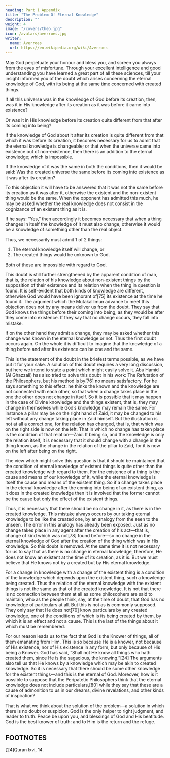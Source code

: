 ```yaml
---
heading: Part 1 Appendix
title: "The Problem Of Eternal Knowledge"
description: ""
weight: 4
image: "/covers/theo.jpg"
icon: /avatars/averroes.jpg
writer:
  name: Averroes
  url: https://en.wikipedia.org/wiki/Averroes
---
```


<!-- ON THE PROBLEM OF ETERNAL KNOWLEDGE, WHICH AVERROES HAS MENTIONED IN HIS DECISIVE DISCOURSE. -->

May God perpetuate your honour and bless you, and screen you always from the eyes of misfortune. Through your excellent intelligence and good understanding you have learned a great part of all these sciences, till your insight informed you of the doubt which arises concerning the eternal knowledge of God, with its being at the same time concerned with created things. 

<!-- Thus, in the interests of truth, it is now incumbent upon us to remove the doubt from your mind, after we have stated it clearly. For one who does not know the problem adequately cannot very well solve the doubt. -->


If all this universe was in the knowledge of God before its creation, then, was it in His knowledge after its creation as it was before it came into existence? 

Or was it in His knowledge before its creation quite different from that after its coming into being? 

If the knowledge of God about it after its creation is quite different from that which it was before its creation, it becomes necessary for us to admit that the eternal knowledge is changeable; or that when the universe came into existence out of non-existence, then there is an addition to the eternal knowledge; which is impossible. 

If the knowledge of it was the same in both the conditions, then it would be said: Was the created universe the same before its coming into existence as it was after its creation? 

To this objection it will have to be answered that it was not the same before its creation as it was after it, otherwise the existent and the non-existent thing would be the same. When the opponent has admitted this much, he may be asked whether the real knowledge does not consist in the cognizance of an existent thing as it is. 

If he says: “Yes,” then accordingly it becomes necessary that when a thing changes in itself the knowledge of it must also change, otherwise it would be a knowledge of something other than the real object. 

Thus, we necessarily must admit 1 of 2 things:

1. The eternal knowledge itself will change, or 
2. The created things would be unknown to God. 

Both of these are impossible with regard to God. 

This doubt is still further strengthened by the apparent condition of man, that is, the relation of his knowledge about non-existent things by the supposition of their existence and its relation when the thing in question is found. It is self-evident that both kinds of knowledge are different, otherwise God would have been ignorant of[75] its existence at the time he found it. The argument which the Mutakallimun advance to meet this objection does not by any means deliver us from the doubt. They say that God knows the things before their coming into being, as they would be after they come into existence. If they say that no change occurs, they fall into mistake. 

If on the other hand they admit a change, they may be asked whether this change was known in the eternal knowledge or not. Thus the first doubt occurs again. On the whole it is difficult to imagine that the knowledge of a thing before and after its existence can be one and the same.

This is the statement of the doubt in the briefest terms possible, as we have put it for your sake. A solution of this doubt requires a very long discussion, but here we intend to state a point which might easily solve it. Abu Hamid (Al Ghazzali) has also tried to solve this doubt in his work: The Refutation of the Philosophers, but his method is by[76] no means satisfactory. For he says something to this effect: he thinks the known and the knowledge are not connected with each other, so that when a change takes place in the one the other does not change in itself. So it is possible that it may happen in the case of Divine knowledge and the things existent, that is, they may change in themselves while God’s knowledge may remain the same. For instance a pillar may be on the right hand of Zaid, it may be changed to his left without any change taking place in Zaid himself. But the illustration is not at all a correct one, for the relation has changed, that is, that which was on the right side is now on the left. That in which no change has taken place is the condition of that relation—Zaid. It being so, and the knowledge is only the relation itself, it is necessary that it should change with a change in the thing known, as the change in the relation of the pillar to Zaid, for it is now on the left after being on the right.

The view which might solve this question is that it should be maintained that the condition of eternal knowledge of existent things is quite other than the created knowledge with regard to them. For the existence of a thing is the cause and means of our knowledge of it, while the eternal knowledge is itself the cause and means of the existent thing. So if a change takes place in the eternal knowledge after the coming into being of an existent thing, as it does in the created knowledge then it is involved that the former cannot be the cause but only the effect of the existent things. 

Thus, it is necessary that there should be no change in it, as there is in the created knowledge. This mistake always occurs by our taking eternal knowledge to be like the created one, by an analogy from the seen to the unseen. The error in this analogy has already been exposed. Just as no change takes place in any agent after the creation of his act—that is, change of kind which was not[78] found before—so no change in the eternal knowledge of God after the creation of the thing which was in His knowledge. So this doubt is removed. At the same time it is not necessary for us to say that as there is no change in eternal knowledge, therefore, He does not know an existent at the time of its creation, as it is. But we must believe that He knows not by a created but by His eternal knowledge. 

For a change in knowledge with a change of the existent thing is a condition of the knowledge which depends upon the existent thing, such a knowledge being created. Thus the relation of the eternal knowledge with the existent things is not the same as that of the created knowledge. It is not that there is no connection between them at all as some philosophers are said to maintain, who as the people think, say, at the time of doubt, that God has no knowledge of particulars at all. But this is not as is commonly supposed. They only say that He does not[79] know particulars by any created knowledge, one of the conditions of which is its being created by them, by which it is an effect and not a cause. This is the last of the things about it which must be remembered. 

For our reason leads us to the fact that God is the Knower of things, all of them emanating from Him. This is so because He is a knower, not because of His existence, nor of His existence in any form, but only because of His being a Knower. God has said, “Shall not He know all things who hath created them, since He is the sagacious, the knowing.”[24] The arguments also tell us that He knows by a knowledge which may be akin to created knowledge. So it is necessary that there should be some other knowledge for the existent things—and this is the eternal of God. Moreover, how is it possible to suppose that the Peripatetic Philosophers think that the eternal knowledge does not include particulars,[80] while they say that these are a cause of admonition to us in our dreams, divine revelations, and other kinds of inspiration?

That is what we think about the solution of the problem—a solution in which there is no doubt or suspicion. God is the only helper to right judgment, and leader to truth. Peace be upon you, and blessings of God and His beatitude. God is the best knower of truth: and to Him is the return and the refuge.


## FOOTNOTES

[24]Quran lxvi, 14.

